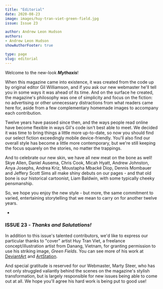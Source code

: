 ```yaml
---
title: "Editorial"
date: 2020-08-23
image: images/huy-tran-viet-green-field.jpg
issue: Issue 23

author: Andrew Leon Hudson
authors:
- Andrew Leon Hudson
showAuthorFooter: true

type: page
slug: editorial
---
```


Welcome to the new-look ***Mythaxis***!

When this magazine came into existence, it was created from the code up by original editor Gil Williamson, and if you ask our new webmaster he'll tell you in some ways it was ahead of its time. And on the surface he created, the magazine's philosophy was one of simplicity and focus on the fiction: no advertising or other unnecessary distractions from what readers came here for, aside from a few complementary homemade images to accompany each contribution.

Twelve years have passed since then, and the ways people read online have become flexible in ways Gil's code isn't best able to meet. We decided it was time to bring things a little more up-to-date, so now you should find our select fiction exceedingly mobile device-friendly. You'll also find our overall style has become a little more contemporary, but we're still keeping the focus squarely on the stories, no matter the trappings.

And to celebrate our new skin, we have all new meat on the bone as well! Skye Allen, Daniel Ausema, Chris Cook, Micah Hyatt, Andrew Johnston, Anya Josephs, Andrea Kriz, Moustapha Mbacké Diop, Dennis Mombauer and Jeffery Scott Sims all make shiny debuts on our pages - and that old bone is our historical cartoonist, Liam Baldwin, with some typically cheeky pensmanship.

So, we hope you enjoy the new style - but more, the same commitment to varied, entertaining storytelling that we mean to carry on for another twelve years.

-

### ISSUE 23 - *Thanks and Salutations!*

In addition to this issue's talented contributors, we'd like to express our particular thanks to "cover" artist Huy Tran Viet, a freelance concept/illustration artist from Danang, Vietnam, for granting permission to use his striking image, *Green Fields*. You can see more of his work at [DeviantArt](https://www.deviantart.com/novaillusion) and [ArtStation](https://www.artstation.com/novaillusion).

And special gratitude is reserved for our Webmaster, Marty Steer, who has not only struggled valiantly behind the scenes on the magazine's stylish transformation, but is largely responsible for new issues being able to come out at all. We hope you'll agree his hard work is being put to good use!

